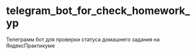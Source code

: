 # telegram_bot_for_check_homework_yp
Телеграмм бот для проверки статуса домашнего задания на ЯндексПрактикуме
